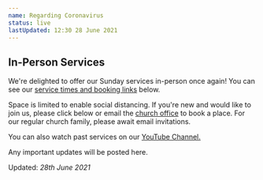```yaml
---
name: Regarding Coronavirus
status: live
lastUpdated: 12:30 28 June 2021
---
```

## In-Person Services
We're delighted to offer our Sunday services in-person once again! You can see our [service times and booking links](/#services) below.

Space is limited to enable social distancing. If you're new and would like to join us, please click below or email the [church office](mailto:info@christchurchmayfair.org) to book a place. For our regular church family, please await email invitations.

You can also watch past services on our [YouTube Channel.](https://www.youtube.com/c/ChristChurchMayfairLive)

Any important updates will be posted here.

Updated: *28th June 2021*
